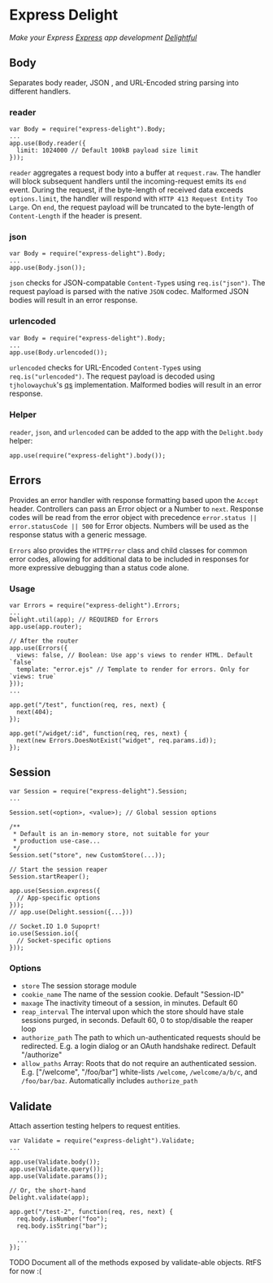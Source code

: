 Express Delight
===============
_Make your Express [Express](http://expressjs.com/) app
development [Delightful](https://www.youtube.com/watch?v=00rshDuel34)_

## Body
Separates body reader, JSON , and URL-Encoded string parsing into different handlers.

### reader
```
var Body = require("express-delight").Body;
...
app.use(Body.reader({
  limit: 1024000 // Default 100kB payload size limit
}));
```
`reader` aggregates a request body into a buffer at `request.raw`. The handler
will block subsequent handlers until the incoming-request emits its `end` event.
During the request, if the byte-length of received data exceeds `options.limit`,
the handler will respond with `HTTP 413 Request Entity Too Large`. On `end`, the
request payload will be truncated to the byte-length of `Content-Length` if
the header is present.

### json
```
var Body = require("express-delight").Body;
...
app.use(Body.json());
```
`json` checks for JSON-compatable `Content-Type`s using `req.is("json")`.
The request payload is parsed with the native `JSON` codec. Malformed
JSON bodies will result in an error response.

### urlencoded
```
var Body = require("express-delight").Body;
...
app.use(Body.urlencoded());
```
`urlencoded` checks for URL-Encoded `Content-Type`s using `req.is("urlencoded")`.
The request payload is decoded using `tjholowaychuk`'s [qs](https://www.npmjs.org/package/qs)
implementation. Malformed bodies will result in an error response.

### Helper
`reader`, `json`, and `urlencoded` can be added to the app with the
`Delight.body` helper:
```
app.use(require("express-delight").body());
```

## Errors
Provides an error handler with response formatting based upon the `Accept`
header. Controllers can pass an Error object or a Number to `next`. Response
codes will be read from the error object with precedence
`error.status || error.statusCode || 500` for Error objects. Numbers will be
used as the response status with a generic message.

`Errors` also provides the `HTTPError` class and child classes for common error
codes, allowing for additional data to be included in responses for more
expressive debugging than a status code alone.

### Usage
```
var Errors = require("express-delight").Errors;
...
Delight.util(app); // REQUIRED for Errors
app.use(app.router);

// After the router
app.use(Errors({
  views: false, // Boolean: Use app's views to render HTML. Default `false`
  template: "error.ejs" // Template to render for errors. Only for `views: true`
}));
...

app.get("/test", function(req, res, next) {
  next(404);
});

app.get("/widget/:id", function(req, res, next) {
  next(new Errors.DoesNotExist("widget", req.params.id));
});
```

## Session
```
var Session = require("express-delight").Session;
...

Session.set(<option>, <value>); // Global session options

/**
 * Default is an in-memory store, not suitable for your
 * production use-case...
 */
Session.set("store", new CustomStore(...));

// Start the session reaper
Session.startReaper();

app.use(Session.express({
  // App-specific options
}));
// app.use(Delight.session({...}))

// Socket.IO 1.0 Supoprt!
io.use(Session.io({
  // Socket-specific options
}));
```

### Options
* `store` The session storage module
* `cookie_name` The name of the session cookie. Default "Session-ID"
* `maxage` The inactivity timeout of a session, in minutes. Default 60
* `reap_interval` The interval upon which the store should have stale
  sessions purged, in seconds. Default 60, 0 to stop/disable the reaper loop
* `authorize_path` The path to which un-authenticated requests should be redirected.
   E.g. a login dialog or an OAuth handshake redirect. Default "/authorize"
* `allow_paths` Array: Roots that do not require an authenticated session.
  E.g. ["/welcome", "/foo/bar"] white-lists `/welcome`, `/welcome/a/b/c`,
  and `/foo/bar/baz`. Automatically includes `authorize_path`

## Validate
Attach assertion testing helpers to request entities.
```
var Validate = require("express-delight").Validate;
...

app.use(Validate.body());
app.use(Validate.query());
app.use(Validate.params());

// Or, the short-hand
Delight.validate(app);

app.get("/test-2", function(req, res, next) {
  req.body.isNumber("foo");
  req.body.isString("bar");

  ...
});
```

TODO Document all of the methods exposed by validate-able objects. RtFS for now :(
